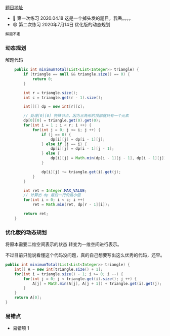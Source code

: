 [题目地址](https://leetcode-cn.com/problems/triangle/)



- :slightly_smiling_face: 第一次练习 2020.04.18 这是一个掉头发的题目，我丢。。。。
- :smile: 第二次练习 2020年7月14日  优化版的动态规划



```java
解题不走
```



### 动态规划

解题代码

```java
    public int minimumTotal(List<List<Integer>> triangle) {
        if (triangle == null && triangle.size() == 0) {
            return 0;
        }

        int r = triangle.size();
        int c = triangle.get(r - 1).size();

        int[][] dp = new int[r][c];

        // 处理[0][0] 特殊节点，因为三角形的顶部就只有一个元素
        dp[0][0] = triangle.get(0).get(0);
        for(int i = 1 ; i < r; i ++) {
            for(int j = 0; j <= i; j ++) {
                if (j == 0) {
                    dp[i][j] = dp[i - 1][j];
                } else if (j == i) {
                    dp[i][j] = dp[i - 1][j - 1];
                } else {
                    dp[i][j] = Math.min(dp[i - 1][j - 1], dp[i - 1][j]);
                }

                dp[i][j] += triangle.get(i).get(j);
            }
        }

        int ret = Integer.MAX_VALUE;
        // 计算出 dp 最后一行的最小值
        for(int i = 0; i < c; i ++)
            ret = Math.min(ret, dp[r - 1][i]);

        return ret;
    }

```



### 优化版的动态规划

将原本需要二维空间表示的状态 转变为一维空间进行表示。

不过目前只能说看懂这个代码没问题，真的自己想要写出这么优秀的代码，还早。

```java
public int minimumTotal(List<List<Integer>> triangle) {
    int[] A = new int[triangle.size() + 1];
    for(int i = triangle.size() - 1; i >= 0; i --) {
        for(int j = 0; j < triangle.get(i).size(); j ++) {
            A[j] = Math.min(A[j], A[j + 1]) + triangle.get(i).get(j);
        }
    }
    return A[0];
}
```



### 易错点

- 易错项 1 
